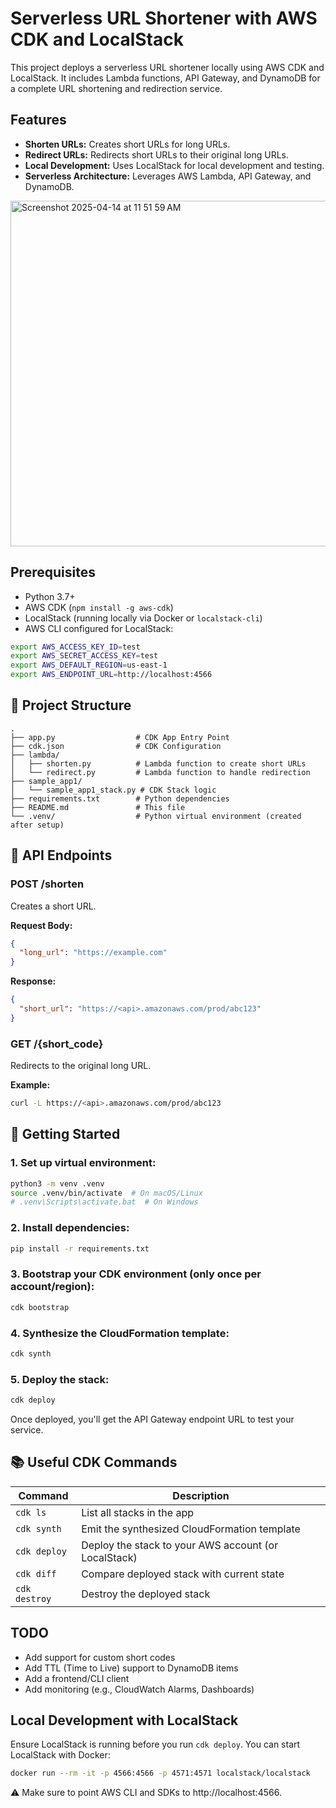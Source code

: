 # Serverless URL Shortener with AWS CDK and LocalStack

This project deploys a serverless URL shortener locally using AWS CDK and LocalStack. It includes Lambda functions, API Gateway, and DynamoDB for a complete URL shortening and redirection service.

## Features

- **Shorten URLs:** Creates short URLs for long URLs.
- **Redirect URLs:** Redirects short URLs to their original long URLs.
- **Local Development:** Uses LocalStack for local development and testing.
- **Serverless Architecture:** Leverages AWS Lambda, API Gateway, and DynamoDB.

<img width="553" alt="Screenshot 2025-04-14 at 11 51 59 AM" src="https://github.com/user-attachments/assets/fc35f32e-e1fa-4eed-8a12-96bec705ff87" />

## Prerequisites

- Python 3.7+
- AWS CDK (`npm install -g aws-cdk`)
- LocalStack (running locally via Docker or `localstack-cli`)
- AWS CLI configured for LocalStack:
```bash
export AWS_ACCESS_KEY_ID=test
export AWS_SECRET_ACCESS_KEY=test
export AWS_DEFAULT_REGION=us-east-1
export AWS_ENDPOINT_URL=http://localhost:4566
```

## 📁 Project Structure

```
.
├── app.py                  # CDK App Entry Point
├── cdk.json                # CDK Configuration
├── lambda/
│   ├── shorten.py          # Lambda function to create short URLs
│   └── redirect.py         # Lambda function to handle redirection
├── sample_app1/
│   └── sample_app1_stack.py # CDK Stack logic
├── requirements.txt        # Python dependencies
├── README.md               # This file
└── .venv/                  # Python virtual environment (created after setup)
```

## 🔗 API Endpoints

### POST /shorten
Creates a short URL.

**Request Body:**
```json
{
  "long_url": "https://example.com"
}
```

**Response:**
```json
{
  "short_url": "https://<api>.amazonaws.com/prod/abc123"
}
```

### GET /{short_code}
Redirects to the original long URL.

**Example:**
```bash
curl -L https://<api>.amazonaws.com/prod/abc123
```

## 🚀 Getting Started

### 1. Set up virtual environment:
```bash
python3 -m venv .venv
source .venv/bin/activate  # On macOS/Linux
# .venv\Scripts\activate.bat  # On Windows
```

### 2. Install dependencies:
```bash
pip install -r requirements.txt
```

### 3. Bootstrap your CDK environment (only once per account/region):
```bash
cdk bootstrap
```

### 4. Synthesize the CloudFormation template:
```bash
cdk synth
```

### 5. Deploy the stack:
```bash
cdk deploy
```

Once deployed, you'll get the API Gateway endpoint URL to test your service.

## 📚 Useful CDK Commands

| Command       | Description                                           |
|---------------|-------------------------------------------------------|
| `cdk ls`      | List all stacks in the app                            |
| `cdk synth`   | Emit the synthesized CloudFormation template          |
| `cdk deploy`  | Deploy the stack to your AWS account (or LocalStack)  |
| `cdk diff`    | Compare deployed stack with current state             |
| `cdk destroy` | Destroy the deployed stack                            |


##  TODO
- Add support for custom short codes
- Add TTL (Time to Live) support to DynamoDB items
- Add a frontend/CLI client
- Add monitoring (e.g., CloudWatch Alarms, Dashboards)

## Local Development with LocalStack

Ensure LocalStack is running before you run `cdk deploy`. You can start LocalStack with Docker:

```bash
docker run --rm -it -p 4566:4566 -p 4571:4571 localstack/localstack
```

⚠️ Make sure to point AWS CLI and SDKs to http://localhost:4566.
